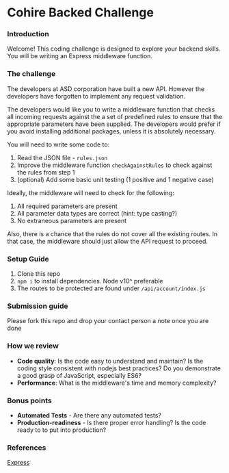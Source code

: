 # Cohire Backed Challenge

### Introduction 
Welcome! This coding challenge is designed to explore your backend skills. You will be writing an Express middleware function.

### The challenge
The developers at ASD corporation have built a new API. However the developers have forgotten to implement any request validation. 

The developers would like you to write a middleware function that checks all incoming requests against the a set of predefined rules to ensure that the appropriate parameters have been supplied. The developers would prefer if you avoid installing additional packages, unless it is absolutely necessary. 

You will need to write some code to: 
1. Read the JSON file - `rules.json`
2. Improve the middleware function `checkAgainstRules` to check against the rules from step 1
3. (optional) Add some basic unit testing (1 positive and 1 negative case)

Ideally, the middleware will need to check for the following:
1. All required parameters are present
2. All parameter data types are correct (hint: type casting?)
3. No extraneous parameters are present

Also, there is a chance that the rules do not cover all the existing routes. In that case, the middleware should just allow the API request to proceed. 

### Setup Guide
1. Clone this repo
2. `npm i` to install dependencies. Node v10^ preferable
3. The routes to be protected are found under `/api/account/index.js`


### Submission guide
Please fork this repo and drop your contact person a note once you are done

### How we review
- **Code quality**: Is the code easy to understand and maintain? Is the coding style consistent with nodejs best practices? Do you demonstrate a good grasp of JavaScript, especially ES6?
- **Performance**: What is the middleware's time and memory complexity?

### Bonus points
- **Automated Tests** - Are there any automated tests?
- **Production-readiness** - Is there proper error handling? Is the code ready to to put into production?

### References
[Express](https://expressjs.com/en/4x/api.html)
